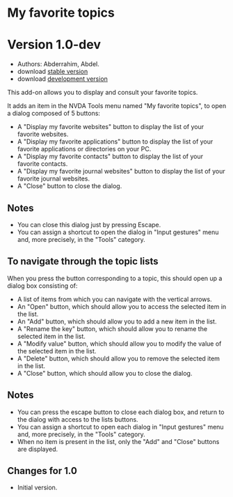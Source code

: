 # My favorite topics #
# Version 1.0-dev #

* Authors: Abderrahim, Abdel.
* download [stable version](https://github.com/abdel792/myFavoriteTopics/releases/download/v1.0/myFavoriteTopics-1.0.nvda-addon)
* download [development version](https://github.com/abdel792/myFavoriteTopics/releases/download/v1.0-dev/myFavoriteTopics-1.0-dev.nvda-addon)

This add-on allows you to display and consult your favorite topics.

It adds an item in the NVDA Tools menu named "My favorite topics", to open a dialog composed of 5 buttons:

* A "Display my favorite websites" button to display the list of your favorite websites.
* A "Display my favorite applications" button to display the list of your favorite applications or directories on your PC.
* A "Display my favorite contacts" button to display the list of your favorite contacts.
* A "Display my favorite journal websites" button to display the list of your favorite journal websites.
* A "Close" button to close the dialog.

## Notes ##

* You can close this dialog just by pressing Escape.
* You can assign a shortcut to open the dialog in "Input gestures" menu and, more precisely, in the "Tools" category.

## To navigate through the topic lists ##

When you press the button corresponding to a topic, this should open up a dialog box consisting of:

* A list of items from which you can navigate with the vertical arrows.
* An "Open" button, which should allow you to access the selected item in the list.
* An "Add" button, which should allow you to add a new item in the list.
* A "Rename the key" button, which should allow you to rename the selected item in the list.
* A "Modify value" button, which should allow you to modify the value of the selected item in the list.
* A "Delete" button, which should allow you to remove the selected item in the list.
* A "Close" button, which should allow you to close the dialog.

## Notes ##

* You can press the escape button to close each dialog box, and return to the dialog with access to the lists buttons.
* You can assign a shortcut to open each dialog in "Input gestures" menu and, more precisely, in the "Tools" category.
* When no item is present in the list, only the "Add" and "Close" buttons are displayed.

## Changes for 1.0 ##

* Initial version.
